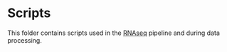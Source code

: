 # Scripts
This folder contains scripts used in the [RNAseq](https://github.com/mswiseman/MB599/blob/main/RNAseq_pipeline.md) pipeline and during data processing. 
